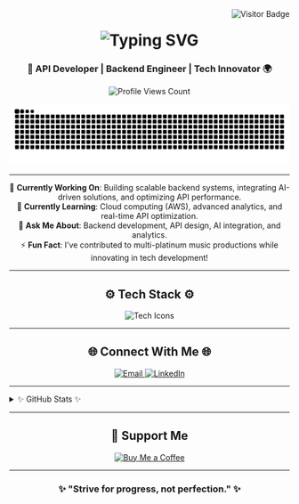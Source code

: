 <img align="right" src="https://visitor-badge.laobi.icu/badge?page_id=bantoinese83.bantoinese83" alt="Visitor Badge"/>

<h1 align="center">
  <img src="https://readme-typing-svg.herokuapp.com/?font=Righteous&size=35¢er=true&vCenter=true&width=500&height=70&duration=4000&lines=Hi+There!+👋;I'm+Bryan+Antoine!;" alt="Typing SVG"/>
</h1>

<h3 align="center">🚀 API Developer | Backend Engineer | Tech Innovator 🌍</h3>

<p align="center">
  <img src="https://komarev.com/ghpvc/?username=bantoinese83&color=blueviolet" alt="Profile Views Count"/>
</p>


<div align="center">
  <img src="https://raw.githubusercontent.com/bantoinese83/bantoinese83/output/github-contribution-grid-snake.svg" alt="Snake Animation" />
</div>

<hr/>

<div align="center">
    🔭 <b>Currently Working On</b>: Building scalable backend systems, integrating AI-driven solutions, and optimizing API performance. <br/>
    🌱 <b>Currently Learning</b>: Cloud computing (AWS), advanced analytics, and real-time API optimization.<br/>
    💬 <b>Ask Me About</b>: Backend development, API design, AI integration, and analytics. <br/>
    ⚡ <b>Fun Fact</b>: I’ve contributed to multi-platinum music productions while innovating in tech development!
</div>

<hr/>


<h2 align="center">⚙️ Tech Stack ⚙️</h2>
<div align="center">
<img src="https://skillicons.dev/icons?i=python,java,js,spring,html,css,mysql,postgresql,git,docker,aws,redis&perline=7" alt="Tech Icons"/>
</div>

<hr/>

<h2 align="center">🌐 Connect With Me 🌐</h2>
<div align="center">
  <a href="mailto:B.Antoine.SE@gmail.com">
    <img src="https://img.shields.io/badge/Email-D14836?style=for-the-badge&logo=gmail&logoColor=white" alt="Email"/>
  </a>
  <a href="[https://linkedin.com/in/your-linkedin](https://www.linkedin.com/in/bantoinese/)" target="_blank"> <!-- Replace with your LinkedIn profile -->
    <img src="https://img.shields.io/badge/LinkedIn-0A66C2?style=for-the-badge&logo=linkedin&logoColor=white" alt="LinkedIn"/>
  </a>
 
  </a>
</div>


<hr/>

<details>
  <summary>✨ GitHub Stats ✨</summary>
  <div align="center">
      <img width="45%" src="https://github-readme-stats.vercel.app/api?username=bantoinese83&show_icons=true&theme=radical&count_private=true" alt="GitHub Stats" />
      <img width="45%" src="https://github-readme-stats.vercel.app/api/top-langs/?username=bantoinese83&layout=compact&theme=radical&langs_count=8" alt="Top Languages" />
    <br/>
    <img src="https://github-readme-streak-stats.herokuapp.com/?user=bantoinese83&theme=radical" alt="GitHub Streak" />
    <img src="https://github-profile-trophy.vercel.app/?username=bantoinese83&theme=radical&no-frame=true&row=1" alt="Trophies"/>
  </div>
</details>



<hr/>

<h2 align="center">💖 Support Me</h2>
<div align="center">
  <a href="https://www.buymeacoffee.com/base83">
    <img src="https://img.buymeacoffee.com/button-api/?text=Buy me a coffee&emoji=&slug=base83&button_colour=FFDD00&font_colour=000000&font_family=Cookie&outline_colour=000000&coffee_colour=ffffff" alt="Buy Me a Coffee"/>
  </a>
</div>


<hr/>

<h3 align="center">✨ "Strive for progress, not perfection." ✨</h3>
